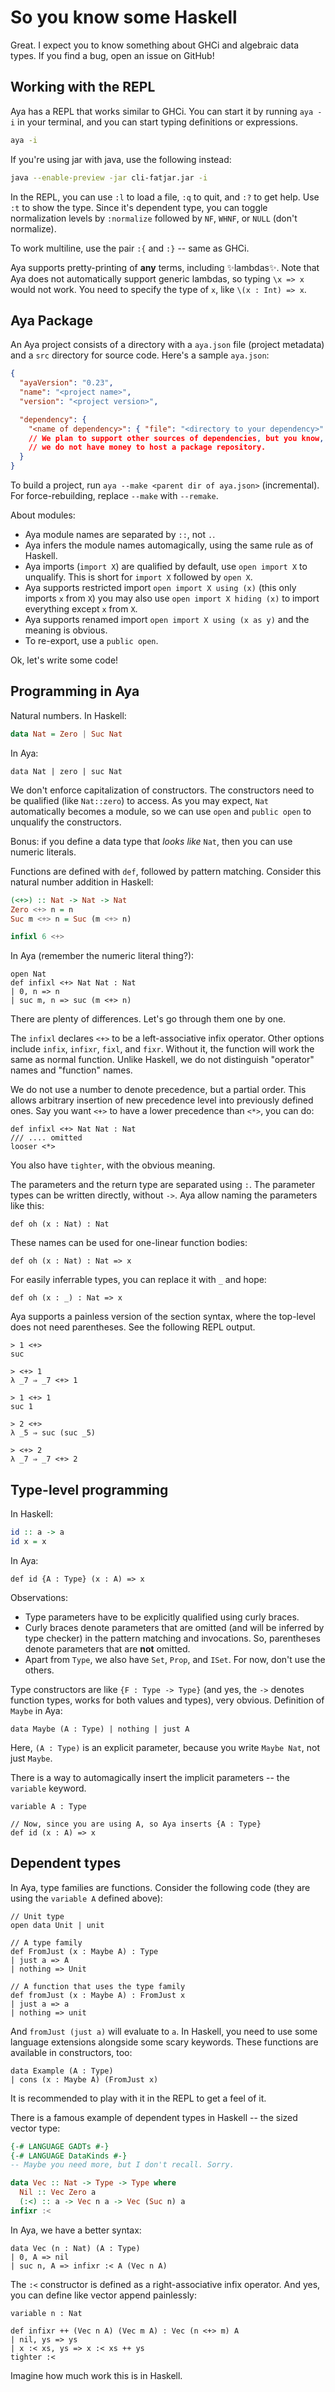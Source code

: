 # So you know some Haskell

Great. I expect you to know something about GHCi and algebraic data types.
If you find a bug, open an issue on GitHub!

## Working with the REPL

Aya has a REPL that works similar to GHCi. You can start it by running `aya -i` in your terminal,
and you can start typing definitions or expressions.

```bash
aya -i
```

If you're using jar with java, use the following instead:

```bash
java --enable-preview -jar cli-fatjar.jar -i
```

In the REPL, you can use `:l` to load a file, `:q` to quit, and `:?` to get help.
Use `:t` to show the type. Since it's dependent type, you can toggle normalization levels
by `:normalize` followed by `NF`, `WHNF`, or `NULL` (don't normalize).

To work multiline, use the pair `:{` and `:}` -- same as GHCi.

Aya supports pretty-printing of **any** terms, including ✨lambdas✨.
Note that Aya does not automatically support generic lambdas, so typing
`\x => x` would not work. You need to specify the type of `x`, like `\(x : Int) => x`.

## Aya Package

An Aya project consists of a directory with a `aya.json` file (project metadata)
and a `src` directory for source code. Here's a sample `aya.json`:

```json
{
  "ayaVersion": "0.23",
  "name": "<project name>",
  "version": "<project version>",

  "dependency": {
    "<name of dependency>": { "file": "<directory to your dependency>" },
    // We plan to support other sources of dependencies, but you know,
    // we do not have money to host a package repository.
  }
}
```

To build a project, run `aya --make <parent dir of aya.json>` (incremental).
For force-rebuilding, replace `--make` with `--remake`.

About modules:

+ Aya module names are separated by `::`, not `.`.
+ Aya infers the module names automagically, using the same rule as of Haskell.
+ Aya imports (`import X`) are qualified by default, use `open import X` to unqualify.
  This is short for `import X` followed by `open X`.
+ Aya supports restricted import `open import X using (x)` (this only imports `x` from `X`) you may also use `open import X hiding (x)` to import everything except `x` from `X`.
+ Aya supports renamed import `open import X using (x as y)` and the meaning is obvious.
+ To re-export, use a `public open`.

Ok, let's write some code!

## Programming in Aya

Natural numbers. In Haskell:

```haskell
data Nat = Zero | Suc Nat
```

In Aya:

```
data Nat | zero | suc Nat
```

We don't enforce capitalization of constructors.
The constructors need to be qualified (like `Nat::zero`) to access.
As you may expect, `Nat` automatically becomes a module, so we can use `open` and `public open`
to unqualify the constructors.

Bonus: if you define a data type that _looks like_ `Nat`, then you can use numeric literals.

Functions are defined with `def`, followed by pattern matching.
Consider this natural number addition in Haskell:

```haskell
(<+>) :: Nat -> Nat -> Nat
Zero <+> n = n
Suc m <+> n = Suc (m <+> n)

infixl 6 <+>
```

In Aya (remember the numeric literal thing?):

```
open Nat
def infixl <+> Nat Nat : Nat
| 0, n => n
| suc m, n => suc (m <+> n)
```

There are plenty of differences. Let's go through them one by one.

The `infixl` declares `<+>` to be a left-associative infix operator.
Other options include `infix`, `infixr`, `fixl`, and `fixr`.
Without it, the function will work the same as normal function.
Unlike Haskell, we do not distinguish "operator" names and "function" names.

We do not use a number to denote precedence, but a partial order.
This allows arbitrary insertion of new precedence level into previously defined ones.
Say you want `<+>` to have a lower precedence than `<*>`, you can do:

```
def infixl <+> Nat Nat : Nat
/// .... omitted
looser <*>
```

You also have `tighter`, with the obvious meaning.

The parameters and the return type are separated using `:`. The parameter types can
be written directly, without `->`. Aya allow naming the parameters like this:

```
def oh (x : Nat) : Nat
```

These names can be used for one-linear function bodies:

```
def oh (x : Nat) : Nat => x
```

For easily inferrable types, you can replace it with `_` and hope:

```
def oh (x : _) : Nat => x
```

Aya supports a painless version of the section syntax, where the top-level does
not need parentheses. See the following REPL output.

```
> 1 <+>
suc

> <+> 1
λ _7 ⇒ _7 <+> 1

> 1 <+> 1
suc 1

> 2 <+>
λ _5 ⇒ suc (suc _5)

> <+> 2
λ _7 ⇒ _7 <+> 2
```

## Type-level programming

In Haskell:

```haskell
id :: a -> a
id x = x
```

In Aya:

```
def id {A : Type} (x : A) => x
```

Observations:

+ Type parameters have to be explicitly qualified using curly braces.
+ Curly braces denote parameters that are omitted (and will be inferred by type checker)
  in the pattern matching and invocations.
  So, parentheses denote parameters that are **not** omitted.
+ Apart from `Type`, we also have `Set`, `Prop`, and `ISet`. For now, don't use the others.

Type constructors are like `{F : Type -> Type}` (and yes, the `->` denotes function types,
works for both values and types), very obvious. Definition of `Maybe` in Aya:

```
data Maybe (A : Type) | nothing | just A
```

Here, `(A : Type)` is an explicit parameter, because you write `Maybe Nat`, not just `Maybe`.

There is a way to automagically insert the implicit parameters -- the `variable` keyword.

```
variable A : Type

// Now, since you are using A, so Aya inserts {A : Type}
def id (x : A) => x
```

## Dependent types

In Aya, type families are functions. Consider the following code
(they are using the `variable A` defined above):

```
// Unit type
open data Unit | unit

// A type family
def FromJust (x : Maybe A) : Type
| just a => A
| nothing => Unit

// A function that uses the type family
def fromJust (x : Maybe A) : FromJust x
| just a => a
| nothing => unit
```

And `fromJust (just a)` will evaluate to `a`.
In Haskell, you need to use some language extensions alongside some scary keywords.
These functions are available in constructors, too:

```
data Example (A : Type)
| cons (x : Maybe A) (FromJust x)
```

It is recommended to play with it in the REPL to get a feel of it.

There is a famous example of dependent types in Haskell -- the sized vector type:

```haskell
{-# LANGUAGE GADTs #-}
{-# LANGUAGE DataKinds #-}
-- Maybe you need more, but I don't recall. Sorry.

data Vec :: Nat -> Type -> Type where
  Nil :: Vec Zero a
  (:<) :: a -> Vec n a -> Vec (Suc n) a
infixr :<
```

In Aya, we have a better syntax:

```
data Vec (n : Nat) (A : Type)
| 0, A => nil
| suc n, A => infixr :< A (Vec n A)
```

The `:<` constructor is defined as a right-associative infix operator.
And yes, you can define like vector append painlessly:

```
variable n : Nat

def infixr ++ (Vec n A) (Vec m A) : Vec (n <+> m) A
| nil, ys => ys
| x :< xs, ys => x :< xs ++ ys
tighter :<
```

Imagine how much work this is in Haskell.

<!--
There is one more bonus: in Aya, you may modify the definition of `<+>` to be:

```
def overlap infixl <+> Nat Nat : Nat
| 0, n => n
| n, 0 => n
| suc m, n => suc (m <+> n)
```

Then we may add the following clause to `++`:

```
| xs, nil => xs
```
-->
